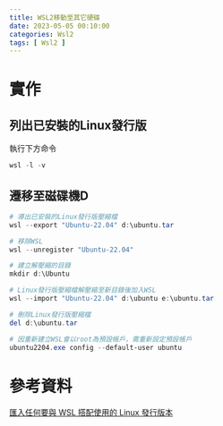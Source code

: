 ```yaml
---
title: WSL2移動至其它硬碟
date: 2023-05-05 00:10:00
categories: Wsl2
tags: [ Wsl2 ]
---
```


# 實作

## 列出已安裝的Linux發行版

執行下方命令
```powershell
wsl -l -v
```

<!--more-->

## 遷移至磁碟機D
```powershell
# 導出已安裝的Linux發行版壓縮檔
wsl --export "Ubuntu-22.04" d:\ubuntu.tar

# 移除WSL
wsl --unregister "Ubuntu-22.04"

# 建立解壓縮的目錄
mkdir d:\Ubuntu

# Linux發行版壓縮檔解壓縮至新目錄後加入WSL
wsl --import "Ubuntu-22.04" d:\ubuntu e:\ubuntu.tar

# 刪除Linux發行版壓縮檔
del d:\ubuntu.tar

# 因重新建立WSL會以root為預設帳戶，需重新設定預設帳戶
ubuntu2204.exe config --default-user ubuntu
```

# 參考資料

[匯入任何要與 WSL 搭配使用的 Linux 發行版本](https://learn.microsoft.com/zh-tw/windows/wsl/use-custom-distro)